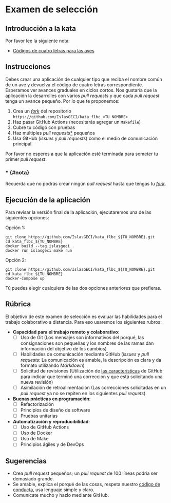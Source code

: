 # Examen de selección

## Introducción a la kata

Por favor lee la siguiente nota:
- [Códigos de cuatro letras para las aves](https://islasgeci.github.io/2020/08/06/kata)

## Instrucciones

Debes crear una aplicación de cualquier tipo que reciba el nombre común de un ave y devuelva el
código de cuatro letras correspondiente. Esperamos ver avances graduales en ciclos cortos. Nos
gustaría que la aplicación la desarrolles con varios _pull requests_ y que cada _pull request_ tenga
un avance pequeño. Por lo que te proponemos: 

1. Crea un
   [_fork_](https://docs.github.com/en/github/getting-started-with-github/fork-a-repo#fork-an-example-repository)
   del repositorio `https://github.com/IslasGECI/kata_flbc_<TU NOMBRE>`
1. Haz pasar GitHub Actions (necesitarás agregar un `Makefile`)
1. Cubre tu código con pruebas
1. Haz múltiples _pull requests_[*](#nota) pequeños 
1. Usa GitHub (_issues_ y _pull requests_) como el medio de comunicación principal

Por favor no esperes a que la aplicación esté terminada para someter tu primer _pull request_.
### * {#nota}
Recuerda que no podrás crear ningún _pull request_ hasta que tengas tu
[_fork_](https://docs.github.com/en/github/getting-started-with-github/fork-a-repo#fork-an-example-repository).

## Ejecución de la aplicación

Para revisar la versión final de la aplicación, ejecutaremos una de las siguientes opciones:

Opción 1:

```
git clone https://github.com/IslasGECI/kata_flbc_${TU_NOMBRE}.git
cd kata_flbc_${TU_NOMBRE}
docker build --tag islasgeci .
docker run islasgeci make run
```

Opción 2:

```
git clone https://github.com/IslasGECI/kata_flbc_${TU_NOMBRE}.git
cd kata_flbc_${TU_NOMBRE}
docker-compose up
```

Tú puedes elegir cualquiera de las dos opciones anteriores que prefieras.

## Rúbrica

El objetivo de este examen de selección es evaluar las habilidades para el trabajo colaborativo a
distancia. Para eso usaremos los siguientes rubros:

- **Capacidad para el trabajo remoto y colaborativo**: 
  - [ ] Uso de Git  (Los mensajes son informativos del porqué, las consignaciones son pequeñas y los
    nombres de las ramas dan información del objetivo de los cambios)
  - [ ] Habilidades de comunicación mediante GitHub (_issues_ y _pull requests_: La comunicación es
    amable, la descripción es clara y da formato utilizando _Markdown_)
  - [ ] Solicitud de revisiones (Utilización de [las
    características](https://docs.github.com/en/github/collaborating-with-issues-and-pull-requests/requesting-a-pull-request-review)
    de GitHub para indicar que terminó una corrección y que está solicitando una nueva revisión)
  - [ ] Asimilación de retroalimentación (Las correcciones solicitadas en un _pull request_ ya no se
    repiten en los siguientes _pull requets_)

- **Buenas prácticas en programación**: 
  - [ ] Refactorización
  - [ ] Principios de diseño de software
  - [ ] Pruebas unitarias

- **Automatización y reproducibilidad**: 
  - [ ] Uso de GitHub Actions
  - [ ] Uso de Docker
  - [ ] Uso de Make
  - [ ] Principios ágiles y de DevOps

## Sugerencias

- Crea _pull request_ pequeños; un _pull request_ de 100 líneas podría ser demasiado grande.
- Se amable, explica el porqué de las cosas, respeta nuestro [código de
  conducta](https://islasgeci.github.io/2019/11/06/code-of-conduct), usa lenguaje simple y claro.
- Comunícate mucho y hazlo mediante GitHub.

